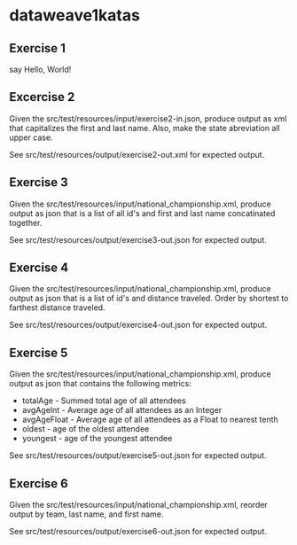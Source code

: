 # dataweave1katas
## Exercise 1
say Hello, World!

## Excercise 2
Given the src/test/resources/input/exercise2-in.json, produce output as xml that capitalizes the first and last name. Also, make the state abreviation all upper case. 

See src/test/resources/output/exercise2-out.xml for expected output.

## Exercise 3
Given the src/test/resources/input/national_championship.xml, produce output as json that is a list of all id's and first and last name concatinated together. 

See src/test/resources/output/exercise3-out.json for expected output.

## Exercise 4

Given the src/test/resources/input/national_championship.xml, produce output as json that is a list of id's and distance traveled. Order by shortest to farthest distance traveled. 

See src/test/resources/output/exercise4-out.json for expected output.

## Exercise 5

Given the src/test/resources/input/national_championship.xml, produce output as json that contains the following metrics:

* totalAge - Summed total age of all attendees
* avgAgeInt - Average age of all attendees as an Integer
* avgAgeFloat - Average age of all attendees as a Float to nearest tenth
* oldest - age of the oldest attendee
* youngest - age of the youngest attendee

See src/test/resources/output/exercise5-out.json for expected output.

## Exercise 6

Given the src/test/resources/input/national_championship.xml, reorder output by team, last name, and first name.

See src/test/resources/output/exercise6-out.json for expected output.